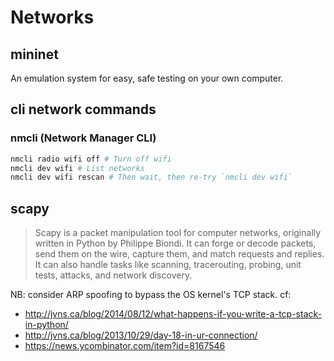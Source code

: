 # Networks

## mininet

An emulation system for easy, safe testing on your own computer.

## cli network commands

### nmcli (Network Manager CLI) 
```bash
nmcli radio wifi off # Turn off wifi
nmcli dev wifi # List networks
nmcli dev wifi rescan # Then wait, then re-try `nmcli dev wifi`
```

## scapy
> Scapy is a packet manipulation tool for computer networks, originally written in Python by Philippe Biondi. It can forge or decode packets, send them on the wire, capture them, and match requests and replies. It can also handle tasks like scanning, tracerouting, probing, unit tests, attacks, and network discovery.

NB: consider ARP spoofing to bypass the OS kernel's TCP stack. cf:
* http://jvns.ca/blog/2014/08/12/what-happens-if-you-write-a-tcp-stack-in-python/
* http://jvns.ca/blog/2013/10/29/day-18-in-ur-connection/
* https://news.ycombinator.com/item?id=8167546
